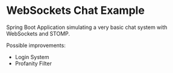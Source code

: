 # WebSockets Chat Example
Spring Boot Application simulating a very basic chat system with WebSockets and STOMP.

Possible improvements:

* Login System
* Profanity Filter